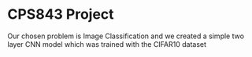 # CPS843 Project

Our chosen problem is Image Classification and we created a simple two layer CNN model which was trained with the CIFAR10 dataset 
